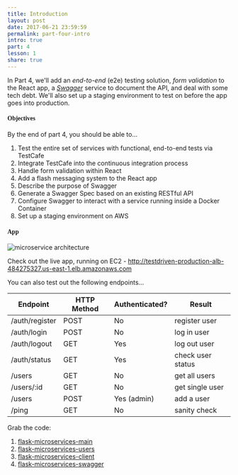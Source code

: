 ```yaml
---
title: Introduction
layout: post
date: 2017-06-21 23:59:59
permalink: part-four-intro
intro: true
part: 4
lesson: 1
share: true
---
```


In Part 4, we'll add an *end-to-end* (e2e) testing solution, *form validation* to the React app, a *[Swagger](https://swagger.io/)* service to document the API, and deal with some tech debt. We'll also set up a staging environment to test on before the app goes into production.

#### <span style="font-family:'Montserrat', 'sans-serif';">Objectives</span>

By the end of part 4, you should be able to...

1. Test the entire set of services with functional, end-to-end tests via TestCafe
1. Integrate TestCafe into the continuous integration process
1. Handle form validation within React
1. Add a flash messaging system to the React app
1. Describe the purpose of Swagger
1. Generate a Swagger Spec based on an existing RESTful API
1. Configure Swagger to interact with a service running inside a Docker Container
1. Set up a staging environment on AWS

#### <span style="font-family:'Montserrat', 'sans-serif';">App</span>

<div style="text-align:left;">
  <img src="/assets/img/testdriven-architecture-part4.png" style="max-width: 100%; border:0; box-shadow: none;" alt="microservice architecture">
</div>

Check out the live app, running on EC2 - http://testdriven-production-alb-484275327.us-east-1.elb.amazonaws.com

You can also test out the following endpoints...

| Endpoint        | HTTP Method | Authenticated?  | Result            |
|-----------------|-------------|-----------------|-------------------|
| /auth/register  | POST        | No              | register user     |
| /auth/login     | POST        | No              | log in user       |
| /auth/logout    | GET         | Yes             | log out user      |
| /auth/status    | GET         | Yes             | check user status |
| /users          | GET         | No              | get all users     |
| /users/:id      | GET         | No              | get single user   |
| /users          | POST        | Yes (admin)     | add a user        |
| /ping           | GET         | No              | sanity check      |

Grab the code:

1. [flask-microservices-main](https://github.com/realpython/flask-microservices-main/releases/tag/part4)
1. [flask-microservices-users](https://github.com/realpython/flask-microservices-users/releases/tag/part4)
1. [flask-microservices-client](https://github.com/realpython/flask-microservices-client)
1. [flask-microservices-swagger](https://github.com/realpython/flask-microservices-swagger)
